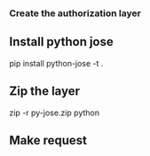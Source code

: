 ### Create the authorization layer ###


## Install python jose ## 
pip install python-jose -t .
## Zip the layer ##
zip -r py-jose.zip python

## Make request ##